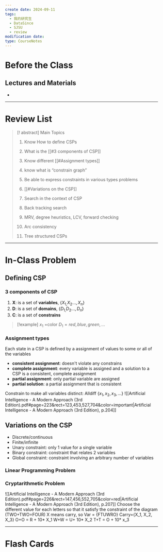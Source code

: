 ```yaml
---
create date: 2024-09-11
tags:
  - 我的研究生
  - DataSince
  - SJSU
  - review
modification date: 
type: CourseNotes
---
```


# Before the Class
## Lectures and Materials
- 
---
# Review List
>[! abstract] Main Topics
>1. Know How to define CSPs
>	1. What is the [[#3 components of CSP]]
>	2. Know different [[#Assignment types]]
>	3. know what is “constrain graph”
>2. Be able to express constraints in various types problems
>3. [[#Variations on the CSP]]
>
>4. Search in the context of CSP
>5. Back tracking search
>6. MRV, degree heuristics, LCV, forward checking
>7. Arc consistency
>8. Tree structured CSPs

---
# In-Class Problem

## Defining CSP
### 3 components of CSP
1. **X**: is a set of **variables**, $\{X_{1,}X_{2}\dots,X_{n}\}$
2. **D**: is a set of **domains**, $\{D_{1,}D_{2}\dots,D_{n}\}$
3. **C**: is a set of **constrains**
>[!example]
> $x_{1}$ =color
> $D_{1}={red,blue,green,\dots}$
### Assignment types
Each state in a CSP is defined by a assignment of values to some or all of the variables
- **consistent assignment**: doesn't violate any constrains
- **complete assignment**: every variable is assigned and a solution to a CSP is a consistent, complete assignment
- **partial assignment**: only partial variable are assigned
- **partial solution**: a partial assignment that is consistent

Constrain to make all variables distinct: Alldiff $\{x_{1}, x_{2}, x_{3},...\}$
![[Artificial Intelligence - A Modern Approach (3rd Edition).pdf#page=223&rect=123,453,527,704&color=important|Artificial Intelligence - A Modern Approach (3rd Edition), p.204]]

## Variations on the CSP 
- Discrete/continuous
- Finite/infinite
- Unary constraint: only 1 value for a single variable
- Binary constraint: constraint that relates 2 variables
- Global constraint: constraint involving an arbitrary number of variables
### Linear Programming Problem
### Cryptarithmetic Problem
![[Artificial Intelligence - A Modern Approach (3rd Edition).pdf#page=226&rect=147,456,552,705&color=red|Artificial Intelligence - A Modern Approach (3rd Edition), p.207]]
Choose the different value for each letters so that it satisfy the constraint of the diagram (TWO+TWO=FOUR)
X means carry, so 
Var = {FTUWRO} Carry={X_1, X_2, X_3}
O+O = R + 10* X_1
W+W = U+ 10* X_2
T+T = O + 10* x_3

---

# Flash Cards
